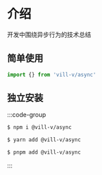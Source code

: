 # 介绍

开发中围绕异步行为的技术总结

## 简单使用

```ts
import {} from 'vill-v/async'
```

## 独立安装

:::code-group

```bash [npm]
$ npm i @vill-v/async
```

```bash [yarn]
$ yarn add @vill-v/async
```

```bash [pnpm]
$ pnpm add @vill-v/async
```

:::
